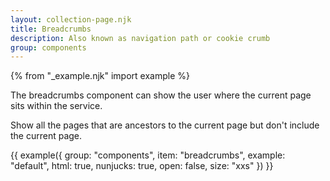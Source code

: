 ```yaml
---
layout: collection-page.njk
title: Breadcrumbs
description: Also known as navigation path or cookie crumb
group: components
---
```


{% from "_example.njk" import example %}

The breadcrumbs component can show the user where the current page sits within the service.

Show all the pages that are ancestors to the current page but don't include the current page.

{{ example({ group: "components", item: "breadcrumbs", example: "default", html: true, nunjucks: true, open: false, size: "xxs" }) }}
